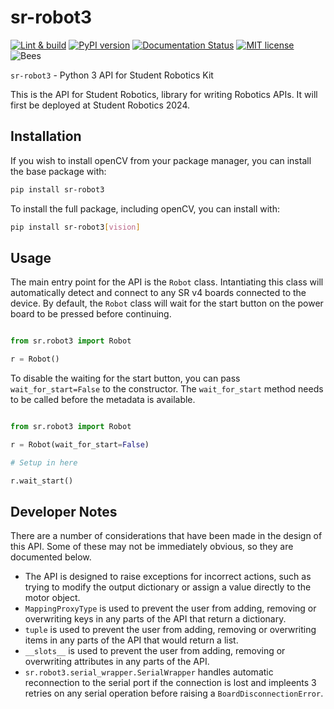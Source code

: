 # sr-robot3

[![Lint & build](https://github.com/srobo/sr-robot/actions/workflows/test_build.yml/badge.svg)](https://github.com/srobo/sr-robot/actions/workflows/test_build.yml)
[![PyPI version](https://badge.fury.io/py/sr-robot3.svg)](https://badge.fury.io/py/sr-robot3)
[![Documentation Status](https://readthedocs.org/projects/pip/badge/?version=stable)](http://pip.pypa.io/en/stable/?badge=stable)
[![MIT license](https://img.shields.io/badge/license-MIT-brightgreen.svg?style=flat)](https://opensource.org/licenses/MIT)
![Bees](https://img.shields.io/badge/bees-110%25-yellow.svg)

`sr-robot3` - Python 3 API for Student Robotics Kit

This is the API for Student Robotics, library for writing Robotics APIs.
It will first be deployed at Student Robotics 2024.

## Installation

If you wish to install openCV from your package manager, you can install the base package with:

```bash
pip install sr-robot3
```

To install the full package, including openCV, you can install with:

```bash
pip install sr-robot3[vision]
```

## Usage

The main entry point for the API is the `Robot` class.
Intantiating this class will automatically detect and connect to any SR v4 boards connected to the device.
By default, the `Robot` class will wait for the start button on the power board to be pressed before continuing.

```python

from sr.robot3 import Robot

r = Robot()

```

To disable the waiting for the start button, you can pass `wait_for_start=False` to the constructor.
The `wait_for_start` method needs to be called before the metadata is available.

```python

from sr.robot3 import Robot

r = Robot(wait_for_start=False)

# Setup in here

r.wait_start()

```

## Developer Notes

There are a number of considerations that have been made in the design of this API.
Some of these may not be immediately obvious, so they are documented below.

- The API is designed to raise exceptions for incorrect actions, such as trying to modify the output dictionary or assign a value directly to the motor object.
- `MappingProxyType` is used to prevent the user from adding, removing or overwriting keys in any parts of the API that return a dictionary.
- `tuple` is used to prevent the user from adding, removing or overwriting items in any parts of the API that would return a list.
- `__slots__` is used to prevent the user from adding, removing or overwriting attributes in any parts of the API.
- `sr.robot3.serial_wrapper.SerialWrapper` handles automatic reconnection to the serial port if the connection is lost and impleents 3 retries on any serial operation before raising a `BoardDisconnectionError`.
